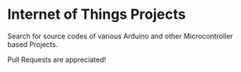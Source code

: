 # Internet of Things Projects

Search for source codes of various Arduino and other Microcontroller based Projects. 

Pull Requests are appreciated! 
